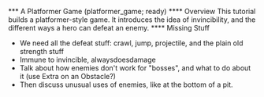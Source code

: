 *** A Platformer Game (platformer_game; ready)
**** Overview
This tutorial builds a platformer-style game.  It introduces the idea of
invincibility, and the different ways a hero can defeat an enemy.
**** Missing Stuff
- We need all the defeat stuff: crawl, jump, projectile, and the plain old
  strength stuff
- Immune to invincible, alwaysdoesdamage
- Talk about how enemies don't work for "bosses", and what to do about it
  (use Extra on an Obstacle?)
- Then discuss unusual uses of enemies, like at the bottom of a pit.

